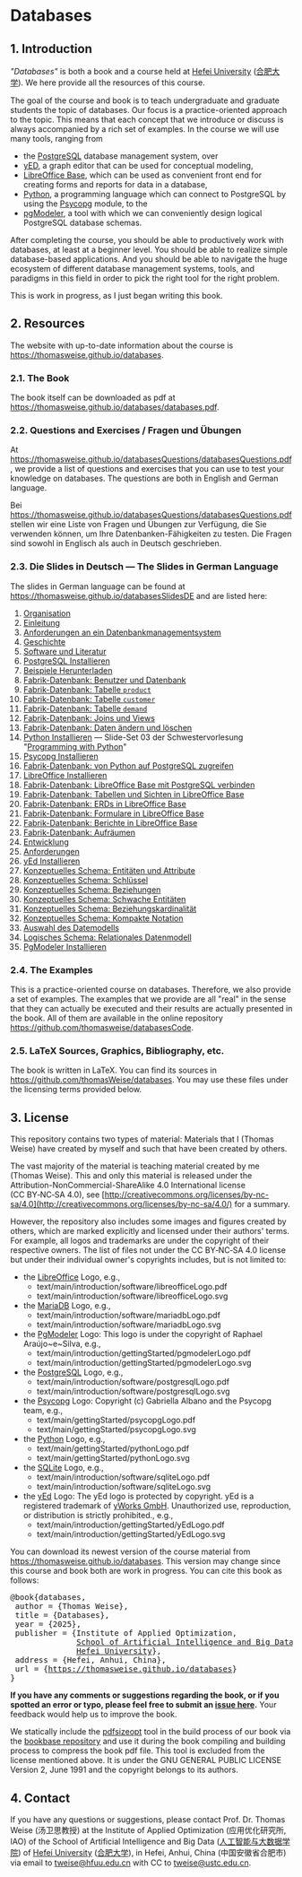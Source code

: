 # Databases

## 1. Introduction

*"Databases"* is both a book and a course held at [Hefei University](http://www.hfuu.edu.cn/english/) ([合肥大学](http://www.hfuu.edu.cn/)).
We here provide all the resources of this course.

The goal of the course and book is to teach undergraduate and graduate students the topic of databases.
Our focus is a practice-oriented approach to the topic.
This means that each concept that we introduce or discuss is always accompanied by a rich set of examples.
In the course we will use many tools, ranging from

- the [PostgreSQL](https://www.postgresql.org) database management system, over
- [yED](https://yed.yworks.com), a graph editor that can be used for conceptual modeling,
- [LibreOffice Base](https://www.libreoffice.org), which can be used as convenient front end for creating forms and reports for data in a database,
- [Python](https://thomasweise.github.io/programmingWithPython), a programming language which can connect to PostgreSQL by using the [Psycopg](https://www.psycopg.org) module, to the
- [pgModeler](https://pgmodeler.io), a tool with which we can conveniently design logical PostgreSQL database schemas.

After completing the course, you should be able to productively work with databases, at least at a beginner level.
You should be able to realize simple database-based applications.
And you should be able to navigate the huge ecosystem of different database management systems, tools, and paradigms in this field in order to pick the right tool for the right problem.

This is work in progress, as I just began writing this book.


## 2. Resources
The website with up-to-date information about the course is <https://thomasweise.github.io/databases>.


### 2.1. The Book
The book itself can be downloaded as pdf at <https://thomasweise.github.io/databases/databases.pdf>.


### 2.2. Questions and Exercises / Fragen und Übungen
At <https://thomasweise.github.io/databasesQuestions/databasesQuestions.pdf>, we provide a list of questions and exercises that you can use to test your knowledge on databases.
The questions are both in English and German language.

Bei <https://thomasweise.github.io/databasesQuestions/databasesQuestions.pdf> stellen wir eine Liste von Fragen und Übungen zur Verfügung, die Sie verwenden können, um Ihre Datenbanken-Fähigkeiten zu testen.
Die Fragen sind sowohl in Englisch als auch in Deutsch geschrieben.


### 2.3. Die Slides in Deutsch  &mdash; The Slides in German Language
The slides in German language can be found at <https://thomasweise.github.io/databasesSlidesDE> and are listed here:

1. [Organisation](https://thomasweise.github.io/databasesSlidesDE/01_organisation.pdf)
2. [Einleitung](https://thomasweise.github.io/databasesSlidesDE/02_einleitung.pdf)
3. [Anforderungen an ein Datenbankmanagementsystem](https://thomasweise.github.io/databasesSlidesDE/03_anforderungen.pdf)
4. [Geschichte](https://thomasweise.github.io/databasesSlidesDE/04_geschichte.pdf)
5. [Software und Literatur](https://thomasweise.github.io/databasesSlidesDE/05_software_und_literatur.pdf)
6. [PostgreSQL Installieren](https://thomasweise.github.io/databasesSlidesDE/06_postgresql_installieren.pdf)
7. [Beispiele Herunterladen](https://thomasweise.github.io/databasesSlidesDE/07_beispiele_herunterladen.pdf)
8. [Fabrik-Datenbank: Benutzer und Datenbank](https://thomasweise.github.io/databasesSlidesDE/08_fabrik_datenbank_benutzer_und_db.pdf)
9. [Fabrik-Datenbank: Tabelle `product`](https://thomasweise.github.io/databasesSlidesDE/08_fabrik_datenbank_tabelle_product.pdf)
10. [Fabrik-Datenbank: Tabelle `customer`](https://thomasweise.github.io/databasesSlidesDE/10_fabrik_datenbank_tabelle_customer.pdf)
11. [Fabrik-Datenbank: Tabelle `demand`](https://thomasweise.github.io/databasesSlidesDE/11_fabrik_datenbank_tabelle_demand.pdf)
12. [Fabrik-Datenbank: Joins und Views](https://thomasweise.github.io/databasesSlidesDE/12_fabrik_datenbank_joins_und_views.pdf)
13. [Fabrik-Datenbank: Daten ändern und löschen](https://thomasweise.github.io/databasesSlidesDE/13_fabrik_datenbank_daten_ändern_und_löschen.pdf)
14. [Python Installieren](https://thomasweise.github.io/programmingWithPythonSlidesDE/03_python_installieren.pdf) &mdash; Slide-Set&nbsp;03 der Schwestervorlesung "[Programming with Python](https://thomasweise.github.io/programmingWithPython)"
15. [Psycopg Installieren](https://thomasweise.github.io/databasesSlidesDE/15_psycopg_installieren.pdf)
16. [Fabrik-Datenbank: von Python auf PostgreSQL zugreifen](https://thomasweise.github.io/databasesSlidesDE/16_fabrik_datenbank_von_python_auf_postgresql_zugreifen.pdf)
17. [LibreOffice Installieren](https://thomasweise.github.io/databasesSlidesDE/17_libreoffice_installieren.pdf)
18. [Fabrik-Datenbank: LibreOffice Base mit PostgreSQL verbinden](https://thomasweise.github.io/databasesSlidesDE/18_fabrik_datenbank_libreoffice_base_verbinden.pdf)
19. [Fabrik-Datenbank: Tabellen und Sichten in LibreOffice Base](https://thomasweise.github.io/databasesSlidesDE/19_fabrik_datenbank_libreoffice_base_tabellen_und_sichten.pdf)
20. [Fabrik-Datenbank: ERDs in LibreOffice Base](https://thomasweise.github.io/databasesSlidesDE/20_fabrik_datenbank_libreoffice_base_erd.pdf)
21. [Fabrik-Datenbank: Formulare in LibreOffice Base](https://thomasweise.github.io/databasesSlidesDE/21_fabrik_datenbank_libreoffice_base_formulare.pdf)
22. [Fabrik-Datenbank: Berichte in LibreOffice Base](https://thomasweise.github.io/databasesSlidesDE/22_fabrik_datenbank_libreoffice_base_berichte.pdf)
23. [Fabrik-Datenbank: Aufräumen](https://thomasweise.github.io/databasesSlidesDE/23_fabrik_datenbank_aufräumen.pdf)
24. [Entwicklung](https://thomasweise.github.io/databasesSlidesDE/24_entwicklung.pdf)
25. [Anforderungen](https://thomasweise.github.io/databasesSlidesDE/25_anforderungen.pdf)
26. [yEd Installieren](https://thomasweise.github.io/databasesSlidesDE/26_yed_installieren.pdf)
27. [Konzeptuelles Schema: Entitäten und Attribute](https://thomasweise.github.io/databasesSlidesDE/27_konzeptuelles_schema_entitäten_und_attribute.pdf)
28. [Konzeptuelles Schema: Schlüssel](https://thomasweise.github.io/databasesSlidesDE/28_konzeptuelles_schema_schlüssel.pdf)
29. [Konzeptuelles Schema: Beziehungen](https://thomasweise.github.io/databasesSlidesDE/29_konzeptuelles_schema_beziehungen.pdf)
30. [Konzeptuelles Schema: Schwache Entitäten](https://thomasweise.github.io/databasesSlidesDE/30_konzeptuelles_schema_schwache_entitäten.pdf)
31. [Konzeptuelles Schema: Beziehungskardinalität](https://thomasweise.github.io/databasesSlidesDE/31_konzeptuelles_schema_beziehungskardinalität.pdf)
32. [Konzeptuelles Schema: Kompakte Notation](https://thomasweise.github.io/databasesSlidesDE/32_konzeptuelles_schema_kompakte_notation.pdf)
33. [Auswahl des Datemodells](https://thomasweise.github.io/databasesSlidesDE/33_datenmodell_auswahl.pdf)
34. [Logisches Schema: Relationales Datenmodell](https://thomasweise.github.io/databasesSlidesDE/34_logisches_schema_relationales_datenmodell.pdf)
35. [PgModeler Installieren](https://thomasweise.github.io/databasesSlidesDE/35_pgmodeler_installieren.pdf)


### 2.4. The Examples
This is a practice-oriented course on databases.
Therefore, we also provide a set of examples.
The examples that we provide are all "real" in the sense that they can actually be executed and their results are actually presented in the book.
All of them are available in the online repository <https://github.com/thomasweise/databasesCode>.


### 2.5. LaTeX Sources, Graphics, Bibliography, etc.
The book is written in LaTeX.
You can find its sources in <https://github.com/thomasWeise/databases>.
You may use these files under the licensing terms provided below.


## 3. License
This repository contains two types of material:
Materials that I (Thomas Weise) have created by myself and such that have been created by others.

The vast majority of the material is teaching material created by me (Thomas Weise).
This and only this material is released under the Attribution-NonCommercial-ShareAlike 4.0 International license (CC&nbsp;BY&#8209;NC&#8209;SA&nbsp;4.0), see [http://creativecommons.org/licenses/by-nc-sa/4.0](http://creativecommons.org/licenses/by-nc-sa/4.0/) for a summary.

However, the repository also includes some images and figures created by others, which are marked explicitly and licensed under their authors' terms.
For example, all logos and trademarks are under the copyright of their respective owners.
The list of files not under the CC&nbsp;BY&#8209;NC&#8209;SA&nbsp;4.0 license but under their individual owner's copyrights includes, but is not limited to:

+ the [LibreOffice](https://www.libreoffice.org) Logo, e.g.,
    - text/main/introduction/software/libreofficeLogo.pdf
    - text/main/introduction/software/libreofficeLogo.svg
+ the [MariaDB](https://mariadb.org) Logo, e.g.,
    - text/main/introduction/software/mariadbLogo.pdf
    - text/main/introduction/software/mariadbLogo.svg
+ the [PgModeler](https://pgmodeler.io) Logo: This logo is under the copyright of Raphael Araújo~e~Silva, e.g.,
    - text/main/introduction/gettingStarted/pgmodelerLogo.pdf
    - text/main/introduction/gettingStarted/pgmodelerLogo.svg
+ the [PostgreSQL](https://www.postgresql.org) Logo, e.g.,
    - text/main/introduction/software/postgresqlLogo.pdf
    - text/main/introduction/software/postgresqlLogo.svg
+ the [Psycopg](https://www.psycopg.org) Logo: Copyright (c) Gabriella Albano and the Psycopg team, e.g.,
    - text/main/gettingStarted/psycopgLogo.pdf
    - text/main/gettingStarted/psycopgLogo.svg
+ the [Python](https://www.python.org) Logo, e.g.,
    - text/main/gettingStarted/pythonLogo.pdf
    - text/main/gettingStarted/pythonLogo.svg
+ the [SQLite](https://sqlite.org) Logo, e.g.,
    - text/main/introduction/software/sqliteLogo.pdf
    - text/main/introduction/software/sqliteLogo.svg
+ the [yEd](https://www.yworks.com/products/yed) Logo: The yEd logo is protected by copyright. yEd is a registered trademark of [yWorks GmbH](https://www.yworks.com). Unauthorized use, reproduction, or distribution is strictly prohibited., e.g.,
    - text/main/introduction/gettingStarted/yEdLogo.pdf
    - text/main/introduction/gettingStarted/yEdLogo.svg

You can download its newest version of the course material from <https://thomasweise.github.io/databases>.
This version may change since this course and book both are work in progress.
You can cite this book as follows:

<pre>@book{databases,<br/>&nbsp;author&nbsp;=&nbsp;{Thomas&nbsp;Weise},<br/>&nbsp;title&nbsp;=&nbsp;{Databases},<br/>&nbsp;year&nbsp;=&nbsp;{2025},<br/>&nbsp;publisher&nbsp;=&nbsp;{Institute&nbsp;of&nbsp;Applied&nbsp;Optimization,<br/>&nbsp;&nbsp;&nbsp;&nbsp;&nbsp;&nbsp;&nbsp;&nbsp;&nbsp;&nbsp;&nbsp;&nbsp;&nbsp;&nbsp;<a href="http://www.hfuu.edu.cn/aibd">School&nbsp;of&nbsp;Artificial&nbsp;Intelligence&nbsp;and&nbsp;Big&nbsp;Data</a>,<br/>&nbsp;&nbsp;&nbsp;&nbsp;&nbsp;&nbsp;&nbsp;&nbsp;&nbsp;&nbsp;&nbsp;&nbsp;&nbsp;&nbsp;<a href="http://www.hfuu.edu.cn/">Hefei&nbsp;University</a>},<br/>&nbsp;address&nbsp;=&nbsp;{Hefei,&nbsp;Anhui,&nbsp;China},<br/>&nbsp;url&nbsp;=&nbsp;{<a href="https://thomasweise.github.io/databases">https://thomasweise.github.io/databases</a>}<br/>}</pre>

**If you have any comments or suggestions regarding the book, or if you spotted an error or typo, please feel free to submit an [issue here](https://github.com/thomasWeise/databases/issues).**
Your feedback would help us to improve the book.

We statically include the [pdfsizeopt](https://github.com/pts/pdfsizeopt) tool in the build process of our book  via the [bookbase repository](https://github.com/thomasWeise/bookbase) and use it during the book compiling and building process to compress the book pdf file.
This tool is excluded from the license mentioned above.
It is under the GNU GENERAL PUBLIC LICENSE Version 2, June 1991 and the copyright belongs to its authors.


## 4. Contact
If you have any questions or suggestions, please contact
Prof. Dr. Thomas Weise (汤卫思教授)
at the Institute of Applied Optimization (应用优化研究所, IAO)
of the School of Artificial Intelligence and Big Data ([人工智能与大数据学院](http://www.hfuu.edu.cn/aibd))
of [Hefei University](http://www.hfuu.edu.cn/english/) ([合肥大学](http://www.hfuu.edu.cn/)),
in Hefei, Anhui, China (中国安徽省合肥市)
via email to [tweise@hfuu.edu.cn](mailto:tweise@hfuu.edu.cn) with CC to [tweise@ustc.edu.cn](mailto:tweise@ustc.edu.cn).
